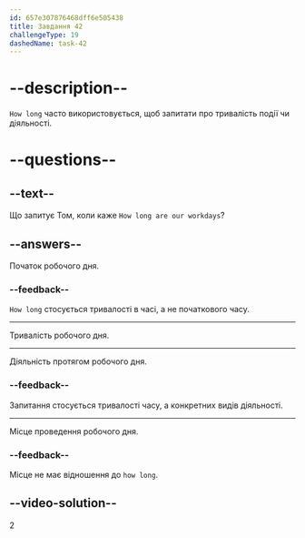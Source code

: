 ```yaml
---
id: 657e307876468dff6e505438
title: Завдання 42
challengeType: 19
dashedName: task-42
---
```


# --description--

`How long` часто використовується, щоб запитати про тривалість події чи діяльності.

# --questions--

## --text--

Що запитує Том, коли каже `How long are our workdays`?

## --answers--

Початок робочого дня.

### --feedback--

`How long` стосується тривалості в часі, а не початкового часу.

---

Тривалість робочого дня.

---

Діяльність протягом робочого дня.

### --feedback--

Запитання стосується тривалості часу, а конкретних видів діяльності.

---

Місце проведення робочого дня.

### --feedback--

Місце не має відношення до `how long`.

## --video-solution--

2
